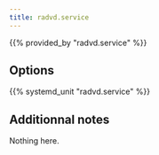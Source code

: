```yaml
---
title: radvd.service
---
```


{{% provided_by "radvd.service" %}}

## Options

{{% systemd_unit "radvd.service" %}}

## Additionnal notes

Nothing here.